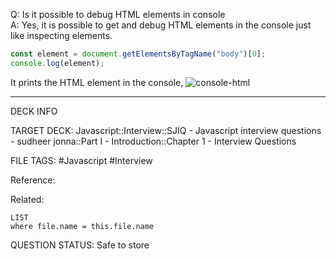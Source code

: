 Q: Is it possible to debug HTML elements in console  
A: Yes, it is possible to get and debug HTML elements in the console just like inspecting elements.
```javascript
const element = document.getElementsByTagName("body")[0];
console.log(element);
```
It prints the HTML element in the console,
![console-html](../../../../images/console-html.png)
<!--ID: 1693596688781-->

---

DECK INFO

TARGET DECK: Javascript::Interview::SJIQ - Javascript interview questions - sudheer jonna::Part I - Introduction::Chapter 1 - Interview Questions

FILE TAGS: #Javascript #Interview

Reference:

Related:

```dataview
LIST
where file.name = this.file.name
```

QUESTION STATUS: Safe to store